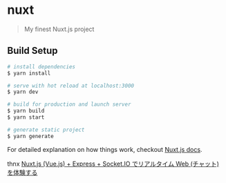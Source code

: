 # nuxt

> My finest Nuxt.js project

## Build Setup

```bash
# install dependencies
$ yarn install

# serve with hot reload at localhost:3000
$ yarn dev

# build for production and launch server
$ yarn build
$ yarn start

# generate static project
$ yarn generate
```

For detailed explanation on how things work, checkout [Nuxt.js docs](https://nuxtjs.org).

thnx [Nuxt.js (Vue.js) + Express + Socket.IO でリアルタイム Web (チャット) を体験する](https://qiita.com/rema424/items/c1ef92625ecaf4421e6f)
